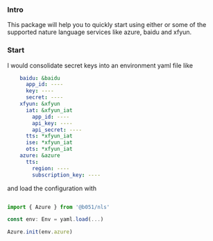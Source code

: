 ### Intro

This package will help you to quickly start using either or some of the supported nature language services like azure, baidu and xfyun.

### Start

I would consolidate secret keys into an environment yaml file like

```yaml
    baidu: &baidu
      app_id: ----
      key: ----
      secret: ----
    xfyun: &xfyun
      iat: &xfyun_iat
        app_id: ----
        api_key: ----
        api_secret: ----
      tts: *xfyun_iat
      ise: *xfyun_iat
      ots: *xfyun_iat
    azure: &azure
      tts:
        region: ----
        subscription_key: ----
```

and load the configuration with 

```javascript

import { Azure } from '@b051/nls'

const env: Env = yaml.load(...)

Azure.init(env.azure)

```

